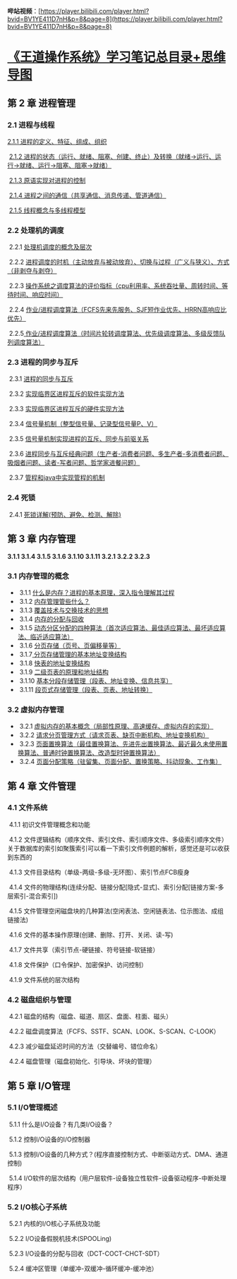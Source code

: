 **哔站视频**：[https://player.bilibili.com/player.html?bvid=BV1YE411D7nH&p=8&page=8](https://player.bilibili.com/player.html?bvid=BV1YE411D7nH&p=8&page=8)

# [《王道操作系统》学习笔记总目录+思维导图](https://blog.csdn.net/weixin_43914604/article/details/104415990)

## 第 2 章 进程管理

### 2.1 进程与线程

[         2.1.1 进程的定义、特征、组成、组织](https://blog.csdn.net/weixin_43914604/article/details/104758221)

​         [2.1.2 进程的状态（运行、就绪、阻塞、创建、终止）及转换（就绪->运行、运行->就绪、运行->阻塞、阻塞->就绪）](https://blog.csdn.net/weixin_43914604/article/details/104819326)

​         [2.1.3 原语实现对进程的控制](https://blog.csdn.net/weixin_43914604/article/details/104880533)

​         [2.1.4 进程之间的通信（共享通信、消息传递、管道通信）](https://blog.csdn.net/weixin_43914604/article/details/104882398)

​         [2.1.5 线程概念与多线程模型](https://blog.csdn.net/weixin_43914604/article/details/104885645)



### 2.2 处理机的调度

​         2.2.1 [处理机调度的概念及层次](https://blog.csdn.net/weixin_43914604/article/details/105323244)

​         2.2.2 [进程调度的时机（主动放弃与被动放弃）、切换与过程（广义与狭义）、方式（非剥夺与剥夺）](https://blog.csdn.net/weixin_43914604/article/details/105324472)

​         2.2.3 [操作系统之调度算法的评价指标（cpu利用率、系统吞吐量、周转时间、等待时间、响应时间）](https://blog.csdn.net/weixin_43914604/article/details/105325136)

​         2.2.4 [作业/进程调度算法（FCFS先来先服务、SJF短作业优先、HRRN高响应比优先）](https://blog.csdn.net/weixin_43914604/article/details/105328521)

​         2.2.5[ 作业/进程调度算法（时间片轮转调度算法、优先级调度算法、多级反馈队列调度算法）](https://blog.csdn.net/weixin_43914604/article/details/105333646)



### 2.3 进程的同步与互斥

​         2.3.1 [进程的同步与互斥](https://blog.csdn.net/weixin_43914604/article/details/104942405)

​         2.3.2 [实现临界区进程互斥的软件实现方法](https://blog.csdn.net/weixin_43914604/article/details/104943004)

​         2.3.3 [实现临界区进程互斥的硬件实现方法](https://blog.csdn.net/weixin_43914604/article/details/104944962)

​         2.3.4 [信号量机制（整型信号量、记录型信号量P、V）](https://blog.csdn.net/weixin_43914604/article/details/104951182)

​         2.3.5 [信号量机制实现进程的互斥、同步与前驱关系](https://blog.csdn.net/weixin_43914604/article/details/104954222)

​         2.3.6 [进程同步与互斥经典问题（生产者-消费者问题、多生产者-多消费者问题、吸烟者问题、读者-写者问题、哲学家进餐问题）](https://blog.csdn.net/weixin_43914604/article/details/105120888)

​         2.3.7 [管程和java中实现管程的机制](https://blog.csdn.net/weixin_43914604/article/details/105420594)



### 2.4 死锁

​         2.4.1 [死锁详解(预防、避免、检测、解除)](https://blog.csdn.net/weixin_43914604/article/details/105437474)



## 第 3 章 内存管理

 **3.1.1  3.1.4  3.1.5 3.1.6 3.1.10 3.1.11 3.2.1 3.2.2 3.2.3**  

### 3.1 内存管理的概念

- ​         3.1.1 [什么是内存？进程的基本原理，深入指令理解其过程](https://blog.csdn.net/weixin_43914604/article/details/105662331) 
- ​         3.1.2 [内存管理管些什么？](https://blog.csdn.net/weixin_43914604/article/details/105667165)
- ​         3.1.3 [覆盖技术与交换技术的思想](https://blog.csdn.net/weixin_43914604/article/details/105713460)
- ​         3.1.4 [内存的分配与回收](https://blog.csdn.net/weixin_43914604/article/details/105714392)
- ​         3.1.5 [动态分区分配的四种算法（首次适应算法、最佳适应算法、最坏适应算法、临近适应算法）](https://blog.csdn.net/weixin_43914604/article/details/105718027)
- ​         3.1.6 [分页存储（页号、页偏移量等）](https://blog.csdn.net/weixin_43914604/article/details/105907291)
- ​         3.1.7[ 分页存储管理的基本地址变换结构](https://blog.csdn.net/weixin_43914604/article/details/105909842)
- ​         3.1.8 [快表的地址变换结构](https://blog.csdn.net/weixin_43914604/article/details/105929440)
- ​         3.1.9 [二级页表的原理和地址结构](https://blog.csdn.net/weixin_43914604/article/details/105930570)
- ​         3.1.10 [基本分段存储管理（段表、地址变换、信息共享）](https://blog.csdn.net/weixin_43914604/article/details/105970911)
- ​         3.1.11 [段页式存储管理（段表、页表、地址转换）](https://blog.csdn.net/weixin_43914604/article/details/105973485)



### 3.2 虚拟内存管理

- ​         3.2.1 [虚拟内存的基本概念（局部性原理、高速缓存、虚拟内存的实现）](https://blog.csdn.net/weixin_43914604/article/details/105977595)
- ​         3.2.2 [请求分页管理方式（请求页表、缺页中断机构、地址变换机构）](https://blog.csdn.net/weixin_43914604/article/details/105978678)
- ​         3.2.3 [页面置换算法（最佳置换算法、先进先出置换算法、最近最久未使用置换算法、普通时钟置换算法、改造型时钟置换算法）](https://blog.csdn.net/weixin_43914604/article/details/105997486)
- ​         3.2.4 [页面分配策略（驻留集、页面分配、置换策略、抖动现象、工作集）](https://blog.csdn.net/weixin_43914604/article/details/106001486)





## 第 4 章 文件管理

### 4.1 文件系统

​         4.1.1 初识文件管理概念和功能

​         4.1.2 文件逻辑结构（顺序文件、索引文件、索引顺序文件、多级索引顺序文件）关于数据库的索引如聚簇索引可以看一下索引文件例题的解析，感觉还是可以收获到东西的

​         4.1.3 文件目录结构（单级-两级-多级-无环图）、索引节点FCB瘦身

​         4.1.4 文件的物理结构(连续分配、链接分配[隐式-显式]、索引分配[链接方案-多层索引-混合索引])

​         4.1.5 文件管理空闲磁盘块的几种算法(空闲表法、空闲链表法、位示图法、成组链接法)

​         4.1.6 文件的基本操作原理(创建、删除、打开、关闭、读-写)

​         4.1.7 文件共享（索引节点-硬链接、符号链接-软链接）

​         4.1.8 文件保护（口令保护、加密保护、访问控制）

​         4.1.9 文件系统的层次结构



### 4.2 磁盘组织与管理

​         4.2.1 磁盘的结构（磁盘、磁道、扇区、盘面、柱面、磁头）

​         4.2.2 磁盘调度算法（FCFS、SSTF、SCAN、LOOK、S-SCAN、C-LOOK）

​         4.2.3 减少磁盘延迟时间的方法（交替编号、错位命名）

​         4.2.4 磁盘管理（磁盘初始化、引导块、坏块的管理）



## 第 5 章 I/O管理

### 5.1 I/O管理概述

​          5.1.1 什么是I/O设备？有几类I/O设备？

​          5.1.2 控制I/O设备的I/O控制器

​          5.1.3 控制I/O设备的几种方式？(程序直接控制方式、中断驱动方式、DMA、通道控制)

​          5.1.4 I/O软件的层次结构（用户层软件-设备独立性软件-设备驱动程序-中断处理程序）

### 5.2 I/O核心子系统

​          5.2.1 内核的I/O核心子系统及功能

​          5.2.2 I/O设备假脱机技术(SPOOLing)

​          5.2.3 I/O设备的分配与回收（DCT-COCT-CHCT-SDT）

​          5.2.4 缓冲区管理（单缓冲-双缓冲-循环缓冲-缓冲池）